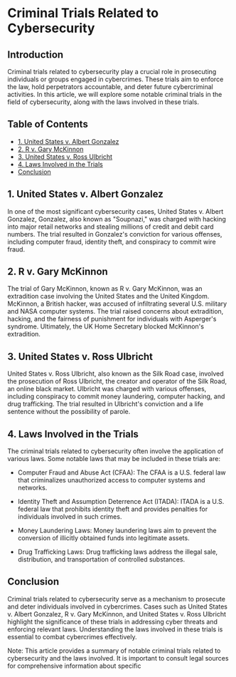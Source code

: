 # Criminal Trials Related to Cybersecurity

## Introduction

Criminal trials related to cybersecurity play a crucial role in prosecuting individuals or groups engaged in cybercrimes. These trials aim to enforce the law, hold perpetrators accountable, and deter future cybercriminal activities. In this article, we will explore some notable criminal trials in the field of cybersecurity, along with the laws involved in these trials.

## Table of Contents

- [1. United States v. Albert Gonzalez](#united-states-v-albert-gonzalez)
- [2. R v. Gary McKinnon](#r-v-gary-mckinnon)
- [3. United States v. Ross Ulbricht](#united-states-v-ross-ulbricht)
- [4. Laws Involved in the Trials](#laws-involved-in-the-trials)
- [Conclusion](#conclusion)

## 1. United States v. Albert Gonzalez

In one of the most significant cybersecurity cases, United States v. Albert Gonzalez, Gonzalez, also known as "Soupnazi," was charged with hacking into major retail networks and stealing millions of credit and debit card numbers. The trial resulted in Gonzalez's conviction for various offenses, including computer fraud, identity theft, and conspiracy to commit wire fraud.

## 2. R v. Gary McKinnon

The trial of Gary McKinnon, known as R v. Gary McKinnon, was an extradition case involving the United States and the United Kingdom. McKinnon, a British hacker, was accused of infiltrating several U.S. military and NASA computer systems. The trial raised concerns about extradition, hacking, and the fairness of punishment for individuals with Asperger's syndrome. Ultimately, the UK Home Secretary blocked McKinnon's extradition.

## 3. United States v. Ross Ulbricht

United States v. Ross Ulbricht, also known as the Silk Road case, involved the prosecution of Ross Ulbricht, the creator and operator of the Silk Road, an online black market. Ulbricht was charged with various offenses, including conspiracy to commit money laundering, computer hacking, and drug trafficking. The trial resulted in Ulbricht's conviction and a life sentence without the possibility of parole.

## 4. Laws Involved in the Trials

The criminal trials related to cybersecurity often involve the application of various laws. Some notable laws that may be included in these trials are:

- Computer Fraud and Abuse Act (CFAA): The CFAA is a U.S. federal law that criminalizes unauthorized access to computer systems and networks.

- Identity Theft and Assumption Deterrence Act (ITADA): ITADA is a U.S. federal law that prohibits identity theft and provides penalties for individuals involved in such crimes.

- Money Laundering Laws: Money laundering laws aim to prevent the conversion of illicitly obtained funds into legitimate assets.

- Drug Trafficking Laws: Drug trafficking laws address the illegal sale, distribution, and transportation of controlled substances.

## Conclusion

Criminal trials related to cybersecurity serve as a mechanism to prosecute and deter individuals involved in cybercrimes. Cases such as United States v. Albert Gonzalez, R v. Gary McKinnon, and United States v. Ross Ulbricht highlight the significance of these trials in addressing cyber threats and enforcing relevant laws. Understanding the laws involved in these trials is essential to combat cybercrimes effectively.

Note: This article provides a summary of notable criminal trials related to cybersecurity and the laws involved. It is important to consult legal sources for comprehensive information about specific
